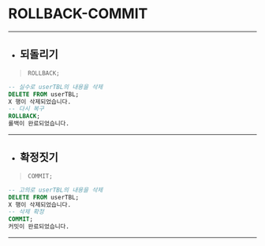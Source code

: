 # ROLLBACK-COMMIT

***

* ## 되돌리기

> `ROLLBACK;`

```sql
-- 실수로 userTBL의 내용을 삭제
DELETE FROM userTBL;
X 행이 삭제되었습니다.
-- 다시 복구
ROLLBACK;
롤백이 완료되었습니다.
```

***

* ## 확정짓기

> `COMMIT;`

```sql
-- 고의로 userTBL의 내용을 삭제
DELETE FROM userTBL;
X 행이 삭제되었습니다.
-- 삭제 확정
COMMIT;
커밋이 완료되었습니다.
```

***

